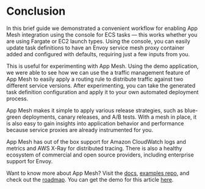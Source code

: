 # Conclusion

In this brief guide we demonstrated a convenient workflow for enabling App Mesh integration using the console for ECS tasks — this works whether you are using Fargate or EC2 launch types. Using the console, you can easily update task definitions to have an Envoy service mesh proxy container added and configured with defaults, requiring just a few inputs from you.  
  
This is useful for experimenting with App Mesh. Using the demo application, we were able to see how we can use the a traffic management feature of App Mesh to easily apply a routing rule to distribute traffic against two different service versions. After experimenting, you can take the generated task definition configuration and apply it to your own automated deployment process.  
  
App Mesh makes it simple to apply various release strategies, such as blue-green deployments, canary releases, and A/B tests. With a mesh in place, it is also easy to gain insights into application behavior and performance because service proxies are already instrumented for you.   
  
App Mesh has out of the box support for Amazon CloudWatch logs and metrics and AWS X-Ray for distributed tracing. There is also a healthy ecosystem of commercial and open source providers, including enterprise support for Envoy.  
  
Want to know more about App Mesh? Visit the [docs](https://docs.aws.amazon.com/app-mesh/), [examples repo](https://github.com/aws/aws-app-mesh-examples), and check out the [roadmap](https://github.com/aws/aws-app-mesh-roadmap). You can get the demo for this article [here](https://github.com/subfuzion/enable-appmesh).

